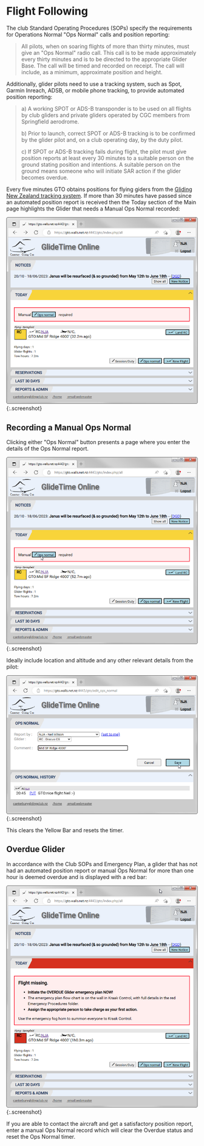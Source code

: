 # Flight Following

The club Standard Operating Procedures (SOPs) specify the requirements for Operations Normal "Ops Normal" calls and position reporting:

> All pilots, when on soaring flights of more than thirty minutes, must give an "Ops Normal" radio call.
This call is to be made approximately every thirty minutes and is to be directed to the appropriate Glider Base. The call will be timed and recorded on receipt. The call will include, as a minimum, approximate position and height.

Additionally, glider pilots need to use a tracking system, such as Spot, Garmin Inreach, ADSB, or mobile phone tracking, to provide automated position reporting:

> a) A working SPOT or ADS-B transponder is to be used on all flights by club gliders and private gliders operated by CGC members from Springfield aerodrome.
>
> b) Prior to launch, correct SPOT or ADS-B tracking is to be confirmed by the glider pilot and, on a club operating day, by the duty pilot.
>
> c) If SPOT or ADS-B tracking fails during flight, the pilot must give position reports at least every 30 minutes to a suitable person on the ground stating position and intentions. A suitable person on the ground means someone who will initiate SAR action if the glider becomes overdue.

Every five minutes GTO obtains positions for flying giders from the [Gliding New Zealand tracking system](https://gliding.net.nz/tracking).  If more than 30 minutes have passed since an automated position report is received then the Today section of the Main page highlights the Glider that needs a Manual Ops Normal recorded:

![Manual Ops normal required](./assets/images/GTO_YellowBar_Manual_OpsNormal.png){:.screenshot}

## Recording a Manual Ops Normal

Clicking either "Ops Normal" button presents a page where you enter the details of the Ops Normal report.
  
![Click Ops Normal Button](./assets/images/GTO_YellowBar_Manual_OpsNormal_Button.png){:.screenshot}

Ideally include location and altitude and any other relevant details from the pilot:

![Ops Normal Form](./assets/images/GTO_Ops_Normal.png){:.screenshot}

This clears the Yellow Bar and resets the timer.

## Overdue Glider

In accordance with the Club SOPs and Emergency Plan, a glider that has not had an automated position report or manual Ops Normal for more than one hour is deemed overdue and is displayed with a red bar:

![Overdue Aircraft](./assets/images/GTO_Overdue.png){:.screenshot}

If you are able to contact the aircraft and get a satisfactory position report, enter a manual Ops Normal record which will clear the Overdue status and reset the Ops Normal timer.
